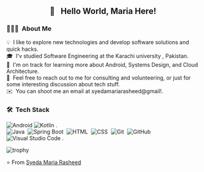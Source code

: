 <h2 align="center" style="font-style: bold; text-align: center;" markdown="1">
 👋 &nbsp; Hello World, Maria Here!
</h2>

### 👨🏻‍💻 &nbsp;About Me

💡 &nbsp;I like to explore new technologies and develop software solutions and quick hacks.\
🎓 &nbsp;I'v studied Software Engineering at the Karachi university , Pakistan.\
🌱 &nbsp;I'm on track for learning more about Android, Systems Design, and Cloud Architecture.\
💬 &nbsp;Feel free to reach out to me for consulting and volunteering, or just for some interesting discussion about tech stuff.\
✉️ &nbsp;You can shoot me an email at syedamariarasheed@gmail!.

### 🛠 &nbsp;Tech Stack

![Android](https://camo.githubusercontent.com/bd89453ac5e2eaeb937cd49be46d417f4996b07f9d8cc7546ad828d0637c7b1c/68747470733a2f2f696d672e736869656c64732e696f2f62616467652f416e64726f69642d3344444338343f6c6f676f3d616e64726f6964266c6f676f436f6c6f723d7768697465267374796c653d666f722d7468652d6261646765)
![Kotlin](https://camo.githubusercontent.com/3ee553455a9764899d5bedc4156ce473bc2e74ff6a81f9391796f2480990a65f/68747470733a2f2f696d672e736869656c64732e696f2f62616467652f6b6f746c696e2d2532333030393544352e7376673f267374796c653d666f722d7468652d6261646765266c6f676f3d6b6f746c696e266c6f676f436f6c6f723d7768697465)&nbsp;.\
![Java](https://img.shields.io/badge/-Java-333333?style=flat&logo=Java&logoColor=4990FF)&nbsp;
![Spring Boot](https://img.shields.io/badge/-SpringBoot-333333?style=flat&logo=SpringBoot&logoColor=FFA518)&nbsp;
![HTML](https://img.shields.io/badge/-HTML-333333?style=flat&logo=HTML5)&nbsp;
![CSS](https://img.shields.io/badge/-CSS-333333?style=flat&logo=CSS3&logoColor=1572B6)&nbsp;
![Git](https://img.shields.io/badge/-Git-333333?style=flat&logo=git)&nbsp;
![GitHub](https://img.shields.io/badge/-GitHub-333333?style=flat&logo=github)&nbsp;
![Visual Studio Code](https://img.shields.io/badge/-Visual%20Studio%20Code-333333?style=flat&logo=visual-studio-code&logoColor=007ACC)&nbsp;\.

![trophy](https://github-profile-trophy.vercel.app/?username=syedamariarasheed&theme=flat&column=3&margin-w=15&margin-h=30)

⭐️ From [Syeda Maria Rasheed](https://github.com/syedamariarasheed)

